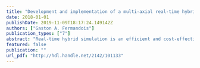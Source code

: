 ```yaml
---
title: "Development and implementation of a multi-axial real-time hybrid simulation framework"
date: 2018-01-01
publishDate: 2019-11-09T18:17:24.149142Z
authors: ["Gaston A. Fermandois"]
publication_types: ["7"]
abstract: "Real-time hybrid simulation is an efficient and cost-effective experimental testing technique for performance evaluation of structural systems subjected to earthquake loading with rate-dependent behavior. To assess the response of structural components with multi-axial loading, a loading assembly with multiple parallel actuators connected to a rigid moving platform is required to impose realistic boundary conditions on physical components. This loading assembly is expected to exhibit significant dynamic actuator coupling and suffer from systematic errors and potential instabilities. One approach to reduce experimental errors considers a multi-input, multi-output (MIMO) modeling approach to design controllers that could compensate for these undesired effects. In this dissertation, a framework for three-dimensional, multi-axial real-time hybrid simulation is presented. The methodology consists in designing a real-time system platform to perform dynamic test experiments by controlling the interface boundary conditions on the physical specimen in Cartesian (global) coordinates. First, a kinematic transformation is derived to impose the six-degree-of-freedom motion to the loading platform in three-dimensional Cartesian space. Then, a linearized model of the multi-actuator loading assembly is obtained through nonparametric frequency domain system identification techniques. Subsequently, a feedforward-feedback compensator is developed for reference tracking of the multivariate transient signals, which should be sufficiently robust to rule out any disturbances and measurement noises in the experimental closed-loop system. Finally, the numerical substructure, compensators, and kinematic transformations are implemented over an embedded system with a micro-controller unit and digital signal processing capabilities for real-time applications. The proposed framework is validated using a small-scale version of the Load and Boundary Condition Box (LBCB) from Newmark Civil Engineering Laboratory at University of Illinois, Urbana-Champaign. A one-story, two-bay, moment frame was considered as the reference structure, where the experimental substructure was chosen as a steel column with fixed ends. The hybrid system was subjected to earthquake ground motions chosen according to its importance and destructive characteristics. Comparisons of different compensation strategies are made, and excellent performance is achieved for all situations that incorporates the multivariate controller."
featured: false
publication: ""
url_pdf: "http://hdl.handle.net/2142/101133"
---
```


